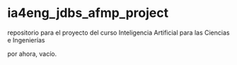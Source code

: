 # ia4eng_jdbs_afmp_project
repositorio para el proyecto del curso Inteligencia Artificial para las Ciencias e Ingenierías

por ahora, vacío.
